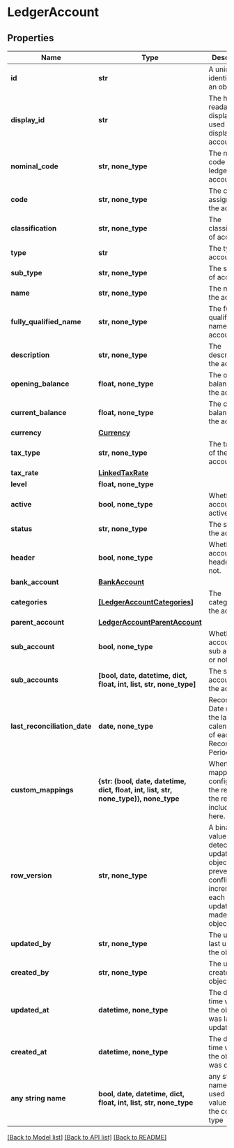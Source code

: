 # LedgerAccount


## Properties
Name | Type | Description | Notes
------------ | ------------- | ------------- | -------------
**id** | **str** | A unique identifier for an object. | [optional] [readonly] 
**display_id** | **str** | The human readable display ID used when displaying the account | [optional] 
**nominal_code** | **str, none_type** | The nominal code of the ledger account. | [optional] 
**code** | **str, none_type** | The code assigned to the account. | [optional] 
**classification** | **str, none_type** | The classification of account. | [optional] 
**type** | **str** | The type of account. | [optional] 
**sub_type** | **str, none_type** | The sub type of account. | [optional] 
**name** | **str, none_type** | The name of the account. | [optional] 
**fully_qualified_name** | **str, none_type** | The fully qualified name of the account. | [optional] 
**description** | **str, none_type** | The description of the account. | [optional] 
**opening_balance** | **float, none_type** | The opening balance of the account. | [optional] 
**current_balance** | **float, none_type** | The current balance of the account. | [optional] 
**currency** | [**Currency**](Currency.md) |  | [optional] 
**tax_type** | **str, none_type** | The tax type of the account. | [optional] 
**tax_rate** | [**LinkedTaxRate**](LinkedTaxRate.md) |  | [optional] 
**level** | **float, none_type** |  | [optional] 
**active** | **bool, none_type** | Whether the account is active or not. | [optional] 
**status** | **str, none_type** | The status of the account. | [optional] 
**header** | **bool, none_type** | Whether the account is a header or not. | [optional] 
**bank_account** | [**BankAccount**](BankAccount.md) |  | [optional] 
**categories** | [**[LedgerAccountCategories]**](LedgerAccountCategories.md) | The categories of the account. | [optional] [readonly] 
**parent_account** | [**LedgerAccountParentAccount**](LedgerAccountParentAccount.md) |  | [optional] 
**sub_account** | **bool, none_type** | Whether the account is a sub account or not. | [optional] 
**sub_accounts** | **[bool, date, datetime, dict, float, int, list, str, none_type]** | The sub accounts of the account. | [optional] [readonly] 
**last_reconciliation_date** | **date, none_type** | Reconciliation Date means the last calendar day of each Reconciliation Period. | [optional] 
**custom_mappings** | **{str: (bool, date, datetime, dict, float, int, list, str, none_type)}, none_type** | When custom mappings are configured on the resource, the result is included here. | [optional] [readonly] 
**row_version** | **str, none_type** | A binary value used to detect updates to a object and prevent data conflicts. It is incremented each time an update is made to the object. | [optional] 
**updated_by** | **str, none_type** | The user who last updated the object. | [optional] [readonly] 
**created_by** | **str, none_type** | The user who created the object. | [optional] [readonly] 
**updated_at** | **datetime, none_type** | The date and time when the object was last updated. | [optional] [readonly] 
**created_at** | **datetime, none_type** | The date and time when the object was created. | [optional] [readonly] 
**any string name** | **bool, date, datetime, dict, float, int, list, str, none_type** | any string name can be used but the value must be the correct type | [optional]

[[Back to Model list]](../../README.md#documentation-for-models) [[Back to API list]](../../README.md#documentation-for-api-endpoints) [[Back to README]](../../README.md)



